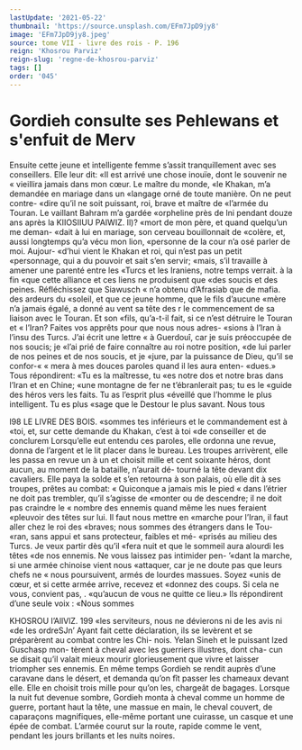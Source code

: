 ```yaml
---
lastUpdate: '2021-05-22'
thumbnail: 'https://source.unsplash.com/EFm7JpD9jy8'
image: 'EFm7JpD9jy8.jpeg'
source: tome VII - livre des rois - P. 196
reign: 'Khosrou Parviz'
reign-slug: 'regne-de-khosrou-parviz'
tags: []
order: '045'
---
```


# Gordieh consulte ses Pehlewans et s'enfuit de Merv

Ensuite cette jeune et intelligente femme s’assit tranquillement avec ses conseillers. Elle leur dit: «Il est arrivé une chose inouïe, dont le souvenir ne
« vieillira jamais dans mon cœur. Le maître du monde,
«le Khakan, m’a demandée en mariage dans un «langage orné de toute manière. On ne peut contre-
«dire qu’il ne soit puissant, roi, brave et maître de
«l’armée du Touran. Le vaillant Bahram m’a gardée
«orpheline près de lni pendant douze ans après la
KIIOSIIUU PAIWIZ. Il)? «mort de mon père, et quand quelqu’un me deman-
«dait à lui en mariage, son cerveau bouillonnait de «colère, et, aussi longtemps qu’a vécu mon lion, «personne de la cour n’a osé parler de moi. Aujour- «d’hui vient le Khakan et roi, qui n’est pas un petit «personnage, qui a du pouvoir et sait s’en servir; «mais, s’il travaille à amener une parenté entre les «Turcs et les Iraniens, notre temps verrait. à la fin «que cette alliance et ces liens ne produisent que «des soucis et des peines. Réfléchissez que Siawusch
« n’a obtenu d’Afrasiab que de mafia. des ardeurs du «soleil, et que ce jeune homme, que le fils d’aucune «mère n’a jamais égalé, a donné au vent sa tête des
r le commencement de sa liaison avec le Touran. Et son «fils, qu’a-t-il fait, si ce n’est détruire le Touran et
« l’Iran? Faites vos apprêts pour que nous nous adres-
«sions à l’lran à l’insu des Turcs. J’ai écrit une lettre
« à Guerdouî, car je suis préoccupée de nos soucis; je
«l’ai prié de faire connaître au roi notre position,
«de lui parler de nos peines et de nos soucis, et je «jure, par la puissance de Dieu, qu’il se confor-«
« mera à mes douces paroles quand il les aura enten- «dues.» Tous répondirent: «Tu es la maîtresse, tu
«es notre dos et notre bras dans l’Iran et en Chine; «une montagne de fer ne t’ébranlerait pas; tu es le «guide des héros vers les faits. Tu as l’esprit plus «éveillé que l’homme le plus intelligent. Tu es plus
«sage que le Destour le plus savant. Nous tous

l98 LE LIVRE DES BOIS. «sommes tes inférieurs et le commandement est à
«toi, et, sur cette demande du Khakan, c’est à toi «de conseiller et de conclurem
Lorsqu’elle eut entendu ces paroles, elle ordonna
une revue, donna de l’argent et le lit placer dans le
bureau. Les troupes arrivèrent, elle les passa en
revue un à un et choisit mille et cent soixante héros,
dont aucun, au moment de la bataille, n’aurait dé-
tourné la tête devant dix cavaliers. Elle paya la solde
et s’en retourna à son palais, où elle dit à ses troupes,
prêtes au combat: « Quiconque a jamais mis le pied « dans l’étrier ne doit pas trembler, qu’il s’agisse de
«monter ou de descendre; il ne doit pas craindre le « nombre des ennemis quand même les nues feraient «pleuvoir des têtes sur lui. Il faut nous mettre en «marche pour l’Iran, il faut aller chez le roi des «braves; nous sommes des étrangers dans le Tou- «ran, sans appui et sans protecteur, faibles et mé- «prisés au milieu des Turcs. Je veux partir dès qu’il
«fera nuit et que le sommeil aura alourdi les têtes
«de nos ennemis. Ne vous laissez pas intimider pen- ’«dant la marche, si une armée chinoise vient nous
«attaquer, car je ne doute pas que leurs chefs ne « nous poursuivent, armés de lourdes massues. Soyez «unis de cœur, et si cette armée arrive, recevez et «donnez des coups. Si cela ne vous, convient pas,
. «qu’aucun de vous ne quitte ce lieu.»
Ils répondirent d’une seule voix : «Nous sommes

KHOSROU I’AllVlZ. 199 «les serviteurs, nous ne dévierons ni de les avis ni
«de les ordreSJn’ Ayant fait cette déclaration, ils se
levèrent et se préparèrent au combat contre les Chi-
nois. Yelan Sineh et le puissant Ized Guschasp mon-
tèrent à cheval avec les guerriers illustres, dont cha-
cun se disait qu’il valait mieux mourir glorieusement
que vivre et laisser triompher ses ennemis. En même
temps Gordieh se rendit auprès d’une caravane dans
le désert, et demanda qu’on fît passer les chameaux
devant elle. Elle en choisit trois mille pour qu’on les,
chargeât de bagages. Lorsque la nuit fut devenue
sombre, Gordieh monta à cheval comme un homme
de guerre, portant haut la tête, une massue en
main, le cheval couvert, de caparaçons magnifiques,
elle-même portant une cuirasse, un casque et une épée de combat. L’armée courut sur la route, rapide
comme le vent, pendant les jours brillants et les nuits noires.
